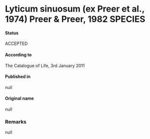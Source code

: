 # Lyticum sinuosum (ex Preer et al., 1974) Preer & Preer, 1982 SPECIES

#### Status
ACCEPTED

#### According to
The Catalogue of Life, 3rd January 2011

#### Published in
null

#### Original name
null

### Remarks
null